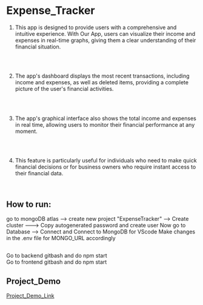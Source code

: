 # Expense_Tracker
1. This app is designed to provide users with a comprehensive and intuitive experience. With Our App, users can visualize their income and expenses in real-time graphs, giving them a clear understanding of their financial situation.
 ##
<br>

2. The app's dashboard displays the most recent transactions, including income and expenses, as well as  deleted items, providing a complete picture of the user's financial activities. 

##
<br>

3. The app's graphical interface also shows the total income and expenses in real time, allowing users to monitor their financial performance at any moment.

##
<br>

4. This feature is particularly useful for individuals who need to make quick financial decisions or for business owners who require instant access to their financial data. 

<br>

## How to run:
go to mongoDB atlas --> create new project "ExpenseTracker" --> Create cluster ---> Copy autogenerated password and create user
Now go to Database --> Connect and Connect to MongoDB for VScode
Make changes in the .env file for MONGO_URL accordingly

##

Go to backend gitbash and do npm start
<br>
Go to frontend gitbash and do npm start
##
## Project_Demo
[Project_Demo_Link](https://drive.google.com/drive/folders/1JAC2GGmwusHHvOQc1DR72ol3Zi4-MHpl)
